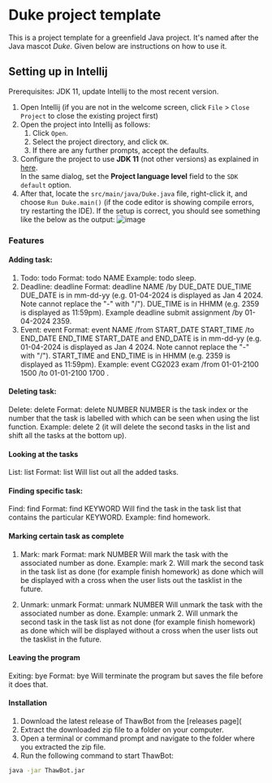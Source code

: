 # Duke project template

This is a project template for a greenfield Java project. It's named after the Java mascot _Duke_. Given below are instructions on how to use it.

## Setting up in Intellij

Prerequisites: JDK 11, update Intellij to the most recent version.

1. Open Intellij (if you are not in the welcome screen, click `File` > `Close Project` to close the existing project first)
1. Open the project into Intellij as follows:
   1. Click `Open`.
   1. Select the project directory, and click `OK`.
   1. If there are any further prompts, accept the defaults.
1. Configure the project to use **JDK 11** (not other versions) as explained in [here](https://www.jetbrains.com/help/idea/sdk.html#set-up-jdk).<br>
   In the same dialog, set the **Project language level** field to the `SDK default` option.
3. After that, locate the `src/main/java/Duke.java` file, right-click it, and choose `Run Duke.main()` (if the code editor is showing compile errors, try restarting the IDE). If the setup is correct, you should see something like the below as the output:
  ![image](https://github.com/ThawTunZan/ip/assets/110762796/16817972-5027-4d10-a020-99188c037a1f)

### Features
#### Adding task:
1. Todo: todo
     Format: todo NAME
     Example: todo sleep.
2. Deadline: deadline
     Format: deadline NAME /by DUE_DATE DUE_TIME
     DUE_DATE is in mm-dd-yy (e.g. 01-04-2024 is displayed as Jan 4 2024. Note cannot replace the "-" with "/").
     DUE_TIME is in HHMM (e.g. 2359 is displayed as 11:59pm).
     Example deadline submit assignment /by 01-04-2024 2359.
4. Event: event
     Format: event NAME /from START_DATE START_TIME /to END_DATE END_TIME
     START_DATE and END_DATE is in mm-dd-yy (e.g. 01-04-2024 is displayed as Jan 4 2024. Note cannot replace the "-" with "/").
     START_TIME and END_TIME is in HHMM (e.g. 2359 is displayed as 11:59pm).
     Example: event CG2023 exam /from 01-01-2100 1500 /to 01-01-2100 1700 .

#### Deleting task:
Delete: delete
     Format: delete NUMBER
     NUMBER is the task index or the number that the task is labelled with which can be seen when using the list function.
     Example: delete 2 (it will delete the second tasks in the list and shift all the tasks at the bottom up).

#### Looking at the tasks
List: list 
     Format: list
     Will list out all the added tasks.

#### Finding specific task:
Find: find
     Format: find KEYWORD
     Will find the task in the task list that contains the particular KEYWORD.
     Example: find homework.

#### Marking certain task as complete
1. Mark: mark
     Format: mark NUMBER
     Will mark the task with the associated number as done.
     Example: mark 2.
     Will mark the second task in the task list as done (for example finish homework) as done which will be displayed with a cross when the user lists out the tasklist in the future.

2. Unmark: unmark
     Format: unmark NUMBER
     Will unmark the task with the associated number as done.
     Example: unmark 2.
     Will unmark the second task in the task list as not done (for example finish homework) as done which will be displayed without a cross when the user lists out the tasklist in the future.

#### Leaving the program
Exiting: bye
     Format: bye
     Will terminate the program but saves the file before it does that.
#### Installation

1. Download the latest release of ThawBot from the [releases page](
2. Extract the downloaded zip file to a folder on your computer.
3. Open a terminal or command prompt and navigate to the folder where you extracted the zip file.
4. Run the following command to start ThawBot:

```bash
java -jar ThawBot.jar
```
